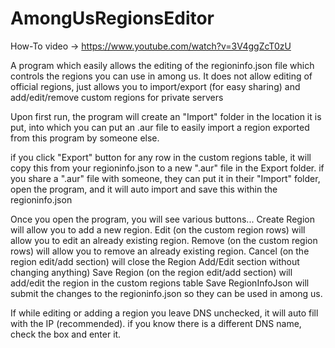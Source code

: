 # AmongUsRegionsEditor

How-To video -> https://www.youtube.com/watch?v=3V4ggZcT0zU


A program which easily allows the editing of the regioninfo.json file which controls the regions you can use in among us. It does not allow editing of official regions, just allows you to import/export (for easy sharing) and add/edit/remove custom regions for private servers

Upon first run, the program will create an "Import" folder in the location it is put, into which you can put an .aur file to easily import a region exported from this program by someone else.

if you click "Export" button for any row in the custom regions table, it will copy this from your regioninfo.json to a new ".aur" file in the Export folder.
if you share a ".aur" file with someone, they can put it in their "Import" folder, open the program, and it will auto import and save this within the regioninfo.json

Once you open the program, you will see various buttons...
Create Region will allow you to add a new region.
Edit (on the custom region rows) will allow you to edit an already existing region.
Remove (on the custom region rows) will allow you to remove an already existing region.
Cancel (on the region edit/add section) will close the Region Add/Edit section without changing anything)
Save Region (on the region edit/add section) will add/edit the region in the custom regions table
Save RegionInfoJson will submit the changes to the regioninfo.json so they can be used in among us.

If while editing or adding a region you leave DNS unchecked, it will auto fill with the IP (recommended).
if you know there is a different DNS name, check the box and enter it.
